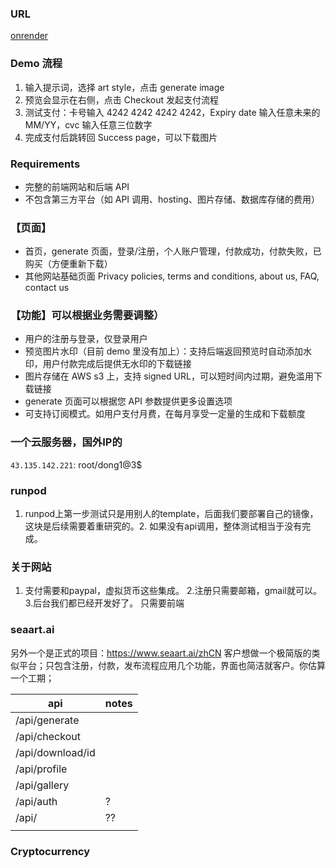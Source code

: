 ### URL

[onrender](https://agi-image-checkout-demo-front-end.onrender.com/generate)

### Demo 流程

1. 输入提示词，选择 art style，点击 generate image
2. 预览会显示在右侧，点击 Checkout 发起支付流程
3. 测试支付：卡号输入 4242 4242 4242 4242，Expiry date 输入任意未来的 MM/YY，cvc 输入任意三位数字
4. 完成支付后跳转回 Success page，可以下载图片

### Requirements

- 完整的前端网站和后端 API
- 不包含第三方平台（如 API 调用、hosting、图片存储、数据库存储的费用）

### 【页面】

- 首页，generate 页面，登录/注册，个人账户管理，付款成功，付款失败，已购买（方便重新下载）
- 其他网站基础页面 Privacy policies, terms and conditions, about us, FAQ, contact us

### 【功能】可以根据业务需要调整）

- 用户的注册与登录，仅登录用户
- 预览图片水印（目前 demo 里没有加上）：支持后端返回预览时自动添加水印，用户付款完成后提供无水印的下载链接
- 图片存储在 AWS s3 上，支持  signed URL，可以短时间内过期，避免滥用下载链接
- generate 页面可以根据您 API 参数提供更多设置选项
- 可支持订阅模式。如用户支付月费，在每月享受一定量的生成和下载额度

### 一个云服务器，国外IP的

`43.135.142.221`:  root/dong1@3$

### runpod

1. runpod上第一步测试只是用别人的template，后面我们要部署自己的镜像，这块是后续需要着重研究的。2. 如果没有api调用，整体测试相当于没有完成。


### 关于网站

1. 支付需要和paypal，虚拟货币这些集成。 
2.注册只需要邮箱，gmail就可以。 
3.后台我们都已经开发好了。 
只需要前端


### seaart.ai

另外一个是正式的项目：https://www.seaart.ai/zhCN  客户想做一个极简版的类似平台；只包含注册，付款，发布流程应用几个功能，界面也简洁就客户。你估算一个工期；



| api | notes |
| --- | --- |
| /api/generate | |
| /api/checkout | |
| /api/download/id | |
| /api/profile | |
| /api/gallery | |
| /api/auth | ? |
| /api/ | ?? |
| | |


### Cryptocurrency
